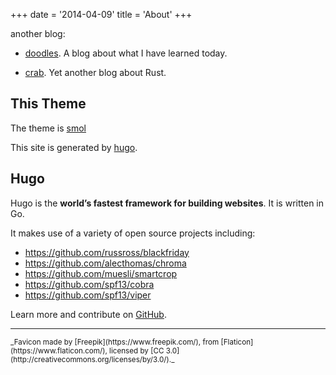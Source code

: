 +++
date = '2014-04-09'
title = 'About'
+++

another blog:  
- [doodles](https://doodles.freepackets.net/). A blog about what I have learned today.

- [crab](https://crab.freepackets.net). Yet another blog about Rust.


## This Theme

The theme is [smol](https://github.com/colorchestra/smol)

This site is generated by [hugo](https://gohugo.io/).
## Hugo

Hugo is the **world’s fastest framework for building websites**. It is written in Go.

It makes use of a variety of open source projects including:

* https://github.com/russross/blackfriday
* https://github.com/alecthomas/chroma
* https://github.com/muesli/smartcrop
* https://github.com/spf13/cobra
* https://github.com/spf13/viper

Learn more and contribute on [GitHub](https://github.com/gohugoio).

---

<small>
_Favicon made by [Freepik](https://www.freepik.com/), from [Flaticon](https://www.flaticon.com/), licensed by [CC 3.0](http://creativecommons.org/licenses/by/3.0/)._
</small>
